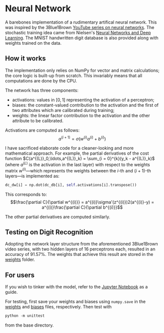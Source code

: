 # Neural Network
A barebones implementation of a rudimentary artifical neural network. This was inspired by the 3Blue1Brown [YouTube series on neural networks](https://youtube.com/playlist?list=PLZHQObOWTQDNU6R1_67000Dx_ZCJB-3pi). The stochastic training idea came from Nielsen's [Neural Networks and Deep Learning](http://neuralnetworksanddeeplearning.com). The MNIST handwritten digit database is also provided along with weights trained on the data.

## How it works
The implementation only relies on NumPy for vector and matrix calculations; the core logic is built-up from scratch. This invariably means that all computations are done by the CPU.

The network has three components:
- activations: values in $[0,1]$ representing the activation of a perceptron;
- biases: the constant-valued contribution to the activation and the first of two attributes which are calibrated during training;
- weights: the linear factor contribution to the activation and the other attribute to be calibrated.

Activations are computed as follows: 
$$a^{(i+1)} = \sigma(w^{(i)}a^{(i)} + b^{(i)})$$

I have sacrificed elaborate code for a cleaner-looking and more mathematical approach. For example, the partial derivatives of the cost function $`C(a^{(L)}_0,\ldots,a^{(L)}_k) = \sum_{i = 0}^{k}(y_k - a^{(L)}_k)`$ (where $a^{(L)}$ is the activation in the last layer) with respect to the weights matrix $w^{(i)}$—which represents the weights between the $i$-th and $(i+1)$-th layers—is implemented as:
```python
dc_dw[i] = np.dot(dc_db[i], self.activations[i].transpose())
```
This corresponds to:
$$\frac{\partial C}{\partial w^{(i)}} = a^{(i)}\sigma'(z^{(i)})2(a^{(i)}-y) = a^{(i)}\frac{\partial C}{\partial b^{(i)}}$$

The other partial derivatives are computed similarly.

## Testing on Digit Recognition

Adopting the network layer structure from the aforementioned 3Blue1Brown video series, with two hidden layers of 16 perceptrons each, resulted in an accuracy of 91.57%. The weights that achieve this result are stored in the [weights](weights/) folder.

## For users
If you wish to tinker with the model, refer to the [Jupyter Notebook](digit_recognition.ipynb) as a guide.

For testing, first save your weights and biases using ```numpy.save``` in the [weights](weights/weights.npy) and [biases](weights/biases.npy) files, respectively. Then test with 
```python
python -m unittest
```
from the base directory.









